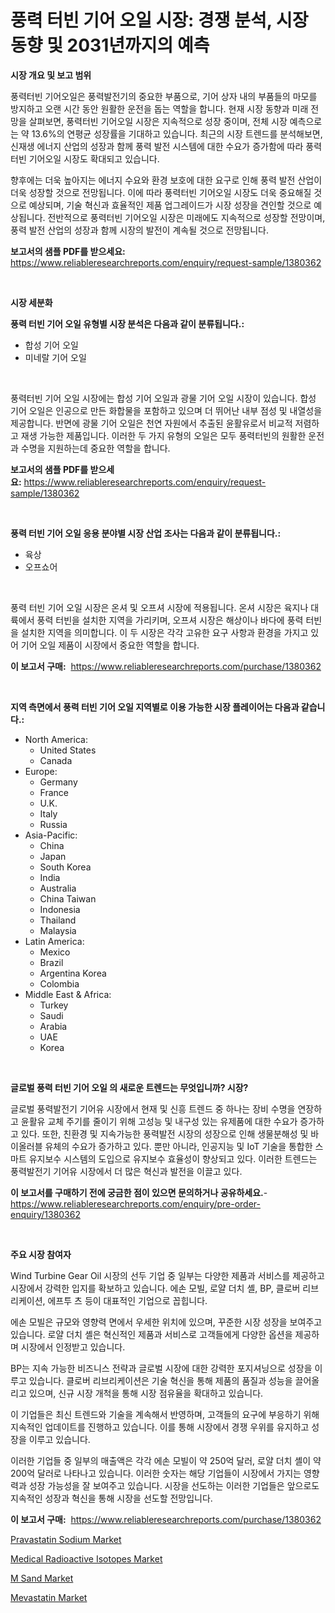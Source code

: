 <p><h1>풍력 터빈 기어 오일 시장: 경쟁 분석, 시장 동향 및 2031년까지의 예측</h1></p><p><strong>시장 개요 및 보고 범위</strong></p>
<p><p>풍력터빈 기어오일은 풍력발전기의 중요한 부품으로, 기어 상자 내의 부품들의 마모를 방지하고 오랜 시간 동안 원활한 운전을 돕는 역할을 합니다. 현재 시장 동향과 미래 전망을 살펴보면, 풍력터빈 기어오일 시장은 지속적으로 성장 중이며, 전체 시장 예측으로는 약 13.6%의 연평균 성장률을 기대하고 있습니다. 최근의 시장 트렌드를 분석해보면, 신재생 에너지 산업의 성장과 함께 풍력 발전 시스템에 대한 수요가 증가함에 따라 풍력터빈 기어오일 시장도 확대되고 있습니다.</p><p>향후에는 더욱 높아지는 에너지 수요와 환경 보호에 대한 요구로 인해 풍력 발전 산업이 더욱 성장할 것으로 전망됩니다. 이에 따라 풍력터빈 기어오일 시장도 더욱 중요해질 것으로 예상되며, 기술 혁신과 효율적인 제품 업그레이드가 시장 성장을 견인할 것으로 예상됩니다. 전반적으로 풍력터빈 기어오일 시장은 미래에도 지속적으로 성장할 전망이며, 풍력 발전 산업의 성장과 함께 시장의 발전이 계속될 것으로 전망됩니다.</p></p>
<p><strong>보고서의 샘플 PDF를 받으세요:</strong> <a href="https://www.reliableresearchreports.com/enquiry/request-sample/1380362">https://www.reliableresearchreports.com/enquiry/request-sample/1380362</a></p>
<p>&nbsp;</p>
<p><strong>시장 세분화</strong></p>
<p><strong>풍력 터빈 기어 오일 유형별 시장 분석은 다음과 같이 분류됩니다.:</strong></p>
<p><ul><li>합성 기어 오일</li><li>미네랄 기어 오일</li></ul></p>
<p>&nbsp;</p>
<p><p>풍력터빈 기어 오일 시장에는 합성 기어 오일과 광물 기어 오일 시장이 있습니다. 합성 기어 오일은 인공으로 만든 화합물을 포함하고 있으며 더 뛰어난 내부 점성 및 내열성을 제공합니다. 반면에 광물 기어 오일은 천연 자원에서 추출된 윤활유로서 비교적 저렴하고 재생 가능한 제품입니다. 이러한 두 가지 유형의 오일은 모두 풍력터빈의 원활한 운전과 수명을 지원하는데 중요한 역할을 합니다.</p></p>
<p><strong>보고서의 샘플 PDF를 받으세요:</strong>&nbsp;<a href="https://www.reliableresearchreports.com/enquiry/request-sample/1380362">https://www.reliableresearchreports.com/enquiry/request-sample/1380362</a></p>
<p>&nbsp;</p>
<p><strong> 풍력 터빈 기어 오일 응용 분야별 시장 산업 조사는 다음과 같이 분류됩니다.:</strong></p>
<p><ul><li>육상</li><li>오프쇼어</li></ul></p>
<p>&nbsp;</p>
<p><p>풍력 터빈 기어 오일 시장은 온셔 및 오프셔 시장에 적용됩니다. 온셔 시장은 육지나 대륙에서 풍력 터빈을 설치한 지역을 가리키며, 오프셔 시장은 해상이나 바다에 풍력 터빈을 설치한 지역을 의미합니다. 이 두 시장은 각각 고유한 요구 사항과 환경을 가지고 있어 기어 오일 제품이 시장에서 중요한 역할을 합니다.</p></p>
<p><strong>이 보고서 구매:</strong>&nbsp; <a href="https://www.reliableresearchreports.com/purchase/1380362">https://www.reliableresearchreports.com/purchase/1380362</a></p>
<p>&nbsp;</p>
<p><strong>지역 측면에서 풍력 터빈 기어 오일 지역별로 이용 가능한 시장 플레이어는 다음과 같습니다.:</strong></p>
<p><ul>
    <li>
        North America:
        <ul>
            <li>United States</li>
            <li>Canada</li>
        </ul>
    </li>
    <li>
        Europe:
        <ul>
            <li>Germany</li>
            <li>France</li>
            <li>U.K.</li>
            <li>Italy</li>
            <li>Russia</li>
        </ul>
    </li>
    <li>
        Asia-Pacific:
        <ul>
            <li>China</li>
            <li>Japan</li>
            <li>South Korea</li>
            <li>India</li>
            <li>Australia</li>
            <li>China Taiwan</li>
            <li>Indonesia</li>
            <li>Thailand</li>
            <li>Malaysia</li>
        </ul>
    </li>
    <li>
        Latin America:
        <ul>
            <li>Mexico</li>
            <li>Brazil</li>
            <li>Argentina Korea</li>
            <li>Colombia</li>
        </ul>
    </li>
    <li>
        Middle East & Africa:
        <ul>
            <li>Turkey</li>
            <li>Saudi</li>
            <li>Arabia</li>
            <li>UAE</li>
            <li>Korea</li>
        </ul>
    </li>
    </ul></p>
<p>&nbsp;</p>
<p><strong>글로벌 풍력 터빈 기어 오일 의 새로운 트렌드는 무엇입니까? 시장?</strong></p>
<p><p>글로벌 풍력발전기 기어유 시장에서 현재 및 신흥 트렌드 중 하나는 장비 수명을 연장하고 윤활유 교체 주기를 줄이기 위해 고성능 및 내구성 있는 유제품에 대한 수요가 증가하고 있다. 또한, 친환경 및 지속가능한 풍력발전 시장의 성장으로 인해 생물분해성 및 바이올러블 유체의 수요가 증가하고 있다. 뿐만 아니라, 인공지능 및 IoT 기술을 통합한 스마트 유지보수 시스템의 도입으로 유지보수 효율성이 향상되고 있다. 이러한 트렌드는 풍력발전기 기어유 시장에서 더 많은 혁신과 발전을 이끌고 있다.</p></p>
<p><strong>이 보고서를 구매하기 전에 궁금한 점이 있으면 문의하거나 공유하세요.</strong>- <a href="https://www.reliableresearchreports.com/enquiry/pre-order-enquiry/1380362">https://www.reliableresearchreports.com/enquiry/pre-order-enquiry/1380362</a></p>
<p>&nbsp;</p>
<p><strong>주요 시장 참여자</strong></p>
<p><p>Wind Turbine Gear Oil 시장의 선두 기업 중 일부는 다양한 제품과 서비스를 제공하고 시장에서 강력한 입지를 확보하고 있습니다. 에손 모빌, 로얄 더치 셸, BP, 클로버 리브리케이션, 에프투 츠 등이 대표적인 기업으로 꼽힙니다.</p><p>에손 모빌은 규모와 영향력 면에서 우세한 위치에 있으며, 꾸준한 시장 성장을 보여주고 있습니다. 로얄 더치 셸은 혁신적인 제품과 서비스로 고객들에게 다양한 옵션을 제공하며 시장에서 인정받고 있습니다.</p><p>BP는 지속 가능한 비즈니스 전략과 글로벌 시장에 대한 강력한 포지셔닝으로 성장을 이루고 있습니다. 클로버 리브리케이션은 기술 혁신을 통해 제품의 품질과 성능을 끌어올리고 있으며, 신규 시장 개척을 통해 시장 점유율을 확대하고 있습니다.</p><p>이 기업들은 최신 트렌드와 기술을 계속해서 반영하며, 고객들의 요구에 부응하기 위해 지속적인 업데이트를 진행하고 있습니다. 이를 통해 시장에서 경쟁 우위를 유지하고 성장을 이루고 있습니다.</p><p>이러한 기업들 중 일부의 매출액은 각각 에손 모빌이 약 250억 달러, 로얄 더치 셸이 약 200억 달러로 나타나고 있습니다. 이러한 숫자는 해당 기업들이 시장에서 가지는 영향력과 성장 가능성을 잘 보여주고 있습니다. 시장을 선도하는 이러한 기업들은 앞으로도 지속적인 성장과 혁신을 통해 시장을 선도할 전망입니다.</p></p>
<p><strong>이 보고서 구매:</strong>&nbsp;&nbsp;<a href="https://www.reliableresearchreports.com/purchase/1380362">https://www.reliableresearchreports.com/purchase/1380362</a></p>
<p><p><a href="https://github.com/timeliteaut/Market-Research-Report-List-1/blob/main/pravastatin-sodium-market.md">Pravastatin Sodium Market</a></p><p><a href="https://github.com/seekum/Market-Research-Report-List-1/blob/main/medical-radioactive-isotopes-market.md">Medical Radioactive Isotopes Market</a></p><p><a href="https://github.com/nancykennedykellievqfqt2/Market-Research-Report-List-1/blob/main/m-sand-market.md">M Sand Market</a></p><p><a href="https://github.com/bobicer/Market-Research-Report-List-2/blob/main/mevastatin-market.md">Mevastatin Market</a></p></p>
